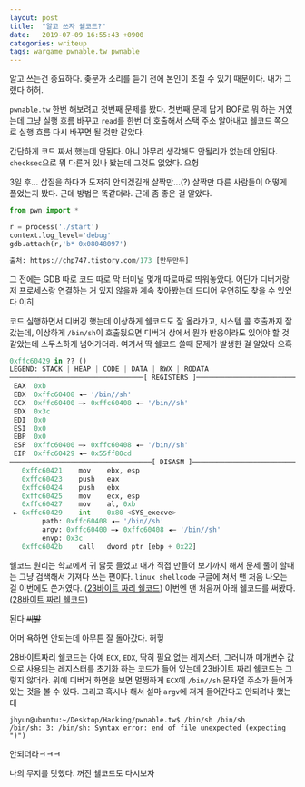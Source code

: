 ```yaml
---
layout: post
title:  "알고 쓰자 쉘코드?"
date:   2019-07-09 16:55:43 +0900
categories: writeup
tags: wargame pwnable.tw pwnable
---
```


알고 쓰는건 중요하다. 좆문가 소리를 듣기 전에 본인이 조질 수 있기 때문이다. 내가 그랬다 허허.

`pwnable.tw` 한번 해보려고 첫번째 문제를 봤다. 첫번째 문제 답게 BOF로 뭐 하는 거였는데 그냥 실행 흐름 바꾸고  `read`를 한번 더 호출해서 스택 주소 알아내고 쉘코드 쪽으로 실행 흐름 다시 바꾸면 될 것만 같았다.

간단하게 코드 짜서 했는데 안된다. 아니 아무리 생각해도 안될리가 없는데 안된다. `checksec`으로 뭐 다른거 있나 봤는데 그것도 없었다. 으헝

3일 후... 삽질을 하다가 도저히 안되겠길래 살짝만...(?) 살짝만 다른 사람들이 어떻게 풀었는지 봤다. 근데 방법은 똑같더라. 근데 좀 좋은 걸 알았다.

```python
from pwn import *

r = process('./start')
context.log_level='debug'
gdb.attach(r,'b* 0x08048097')

출처: https://chp747.tistory.com/173 [만두만두]
```

그 전에는 GDB 따로 코드 따로 막 터미널 몇개 따로따로 띄워놓았다. 어딘가 디버거랑 저 프로세스랑 연결하는 거 있지 않을까 계속 찾아봤는데 드디어 우연히도 찾을 수 있었다 이히

코드 실행하면서 디버깅 했는데 이상하게 쉘코드도 잘 올라가고, 시스템 콜 호출까지 잘 갔는데, 이상하게 `/bin/sh`이 호출됬으면 디버거 상에서 뭔가 반응이라도 있어야 할 것 같았는데 스무스하게 넘어가더라. 여기서 딱 쉘코드 쓸때 문제가 발생한 걸 알았다 으흑

```python
0xffc60429 in ?? ()
LEGEND: STACK | HEAP | CODE | DATA | RWX | RODATA
─────────────────────────────────[ REGISTERS ]──────────────────────────────────
 EAX  0xb
 EBX  0xffc60408 ◂— '/bin//sh'
 ECX  0xffc60400 —▸ 0xffc60408 ◂— '/bin//sh'
 EDX  0x3c
 EDI  0x0
 ESI  0x0
 EBP  0x0
 ESP  0xffc60400 —▸ 0xffc60408 ◂— '/bin//sh'
 EIP  0xffc60429 ◂— 0x55ff80cd
───────────────────────────────────[ DISASM ]───────────────────────────────────
   0xffc60421    mov    ebx, esp
   0xffc60423    push   eax
   0xffc60424    push   ebx
   0xffc60425    mov    ecx, esp
   0xffc60427    mov    al, 0xb
 ► 0xffc60429    int    0x80 <SYS_execve>
        path: 0xffc60408 ◂— '/bin//sh'
        argv: 0xffc60400 —▸ 0xffc60408 ◂— '/bin//sh'
        envp: 0x3c
   0xffc6042b    call   dword ptr [ebp + 0x22]
```

쉘코드 원리는 학교에서 귀 닳듯 들었고 내가 직접 만들어 보기까지 해서 문제 풀이 할때는 그냥 검색해서 가져다 쓰는 편이다. `linux shellcode` 구글에 쳐서 맨 처음 나오는 걸 이번에도 쓴거였다. ([23바이트 짜리 쉘코드](http://shell-storm.org/shellcode/files/shellcode-827.php)) 이번엔 맨 처음꺼 아래 쉘코드를 써봤다. ([28바이트 짜리 쉘코드](http://shell-storm.org/shellcode/files/shellcode-811.php))

된다 ~~씨발~~

어머 욕하면 안되는데 아무튼 잘 돌아갔다. 허헣

28바이트짜리 쉘코드는 아예 `ECX`, `EDX`, 딱히 필요 없는 레지스터, 그러니까 매개변수 값으로 사용되는 레지스터를 초기화 하는 코드가 들어 있는데 23바이트 짜리 쉘코드는 그렇지 않더라. 위에 디버거 화면을 보면 멀쩡하게 `ECX`에 `/bin//sh` 문자열 주소가 들어가 있는 것을 볼 수 있다. 그리고 혹시나 해서 설마 `argv`에 저게 들어간다고 안되려나 했는데

```
jhyun@ubuntu:~/Desktop/Hacking/pwnable.tw$ /bin/sh /bin/sh
/bin/sh: 3: /bin/sh: Syntax error: end of file unexpected (expecting ")")
```

안되더라ㅋㅋㅋ

나의 무지를 탓했다. 꺼진 쉘코드도 다시보자
